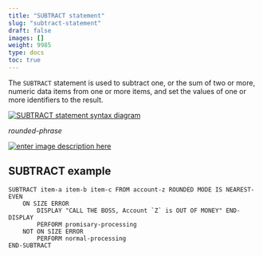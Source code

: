 ```yaml
---
title: "SUBTRACT statement"
slug: "subtract-statement"
draft: false
images: []
weight: 9985
type: docs
toc: true
---
```


The `SUBTRACT` statement is used to subtract one, or the sum of two or more, numeric data items from one or more items, and set the values of one or more identifiers to the result.

[![SUBTRACT statement syntax diagram][1]][1]

*rounded-phrase*

[![enter image description here][2]][2]


  [1]: https://i.stack.imgur.com/ZCMpk.png
  [2]: https://i.stack.imgur.com/Yyj8C.png

## SUBTRACT example
    SUBTRACT item-a item-b item-c FROM account-z ROUNDED MODE IS NEAREST-EVEN
        ON SIZE ERROR
            DISPLAY "CALL THE BOSS, Account `Z` is OUT OF MONEY" END-DISPLAY
            PERFORM promisary-processing
        NOT ON SIZE ERROR
            PERFORM normal-processing
    END-SUBTRACT

